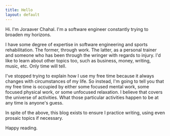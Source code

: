 ```yaml
---
title: Hello
layout: default
---
```


Hi. I'm Joraaver Chahal. I'm a software engineer constantly trying to broaden my horizons.

I have some degree of expertise in software engineering and sports rehabilitation. The former,  through work. The latter,  as a personal trainer and someone who has been through the wringer with regards to injury. I'd like to learn about other topics too, such as business, money, writing, music, etc. Only time will tell. 

I've stopped trying to explain how I use my free time because it always changes with circumstances of my life. So instead, I'm going to tell you that my free time is occupied by either some focused mental work, some focused physical work, or some unfocused relaxation. I believe that covers the universe of activities. What those particular activities happen to be at any time is anyone's guess.

In spite of the above, this blog exists to ensure I practice writing, using even prosaic topics if necessary.

Happy reading.
